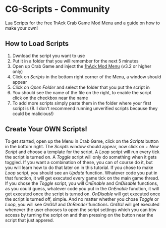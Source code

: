# CG-Scripts - Community
Lua Scripts for the free 1hAck Crab Game Mod Menu and a guide on how to make your own!

## How to Load Scripts
1. Dwnload the script you want to use
2. Put it in a folder that you will remember for the next 5 minutes
3. Open up Crab Game and inject the [1hAck Mod Menu](https://discord.gg/Wua44KTJvd) (v3.2 or higher only)
4. Click on *Scripts* in the bottom right corner of the Menu, a window should appear
5. Click on *Open Folder* and select the folder that you put the script in
6. You should see the name of the file on the right, to enable the script click on the checkbox near the name
7. To add more scripts simply paste them in the folder where your first script is
(8. I don't recommend running unverified scripts because they could be malicious!)

## Create Your OWN Scripts!
To get started, open up the Menu in Crab Game, click on the *Scripts* button in the bottom right. The *Scripts* window should appear, now click on *+ New Script* and choose a template for the script. A *Loop* script will run every tick the script is turned on. A *Toggle* script will only do something when it gets toggled. If you want a combination of these, you can of course do it, but you will learn how to do that later on in this tutorial. If you chose to make *Loop* script, you should see an *Update* function. Whatever code you put in that function, it will get executed every game tick on the main game thread. If you chose the *Toggle* script, you will *OnEnable* and *OnDisable* functions, as you could guess, whatever code you put in the *OnEnable* function, it will get executed once the script is turned on. *OnDisable* will get executed once the script is turned off, simple. And no matter whether you chose *Toggle* or *Loop*, you will see *OnGUI* and *OnRender* functions. *OnGUI* will get executed whenever the user chooses to open the script settings which you can btw access by turning the script on and then pressing on the button near the script that just appered.
